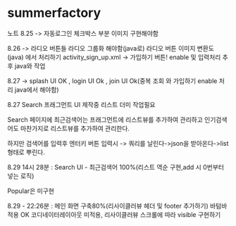 # summerfactory
 

노트 
8.25 -> 자동로그인 체크박스 부분 이미지 구현해야함

8.26 ->	라디오 버튼들 라디오 그룹화 해야함(java로) 라디오 버튼 이미지 변환도 (java) 에서 처리하기
	activity_sign_up.xml -> 가입하기 버튼! enable 및 입력처리 추후 java와 작업

8.27 -> splash UI OK , login UI Ok , join UI Ok(중복 조회 와 가입하기 enable 처리 java에서 해야함)

8.27 Search 프래그먼트 UI 제작중 리스트 더미 작업필요


Search 페이지에 최근검색어는 프래그먼트에 리스트뷰를 추가하여 관리하고 인기검색어도 마찬가지로 리스트뷰를 추가하여 관리한다.

하지만 검색어를 입력후 엔터키 버튼 입력시 -> 쿼리를 날린다->json을 받아온다->list형태로 뿌린다.

8.29 14시 28분 :  Search UI - 최근검색어 100%(리스트 역순 구현,add 시 0번부터 넣는 로직)

Popular은 미구현

8.29 - 22:26분 : 메인 화면 구축80%(리사이클러뷰 헤더 및 footer 추가하기) 바텀바 적용 OK
코디네이터레이아웃 미적용, 리사이클러뷰 스크롤에 따라 visible 구현하기


